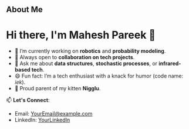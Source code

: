 ## About Me 

<!--
**Mahesh-pareek/Mahesh-pareek** is a ✨ _special_ ✨ repository because its `README.md` (this file) appears on your GitHub profile.

Here are some ideas to get you started:

- 🔭 I’m currently working on ...
- 🌱 I’m currently learning ...
- 👯 I’m looking to collaborate on ...
- 🤔 I’m looking for help with ...
- 💬 Ask me about ...
- 📫 How to reach me: ...
- 😄 Pronouns: ...
- ⚡ Fun fact: ...
-->
# Hi there, I'm Mahesh Pareek 👋

- 🔭 I’m currently working on **robotics** and **probability modeling**.  
- 🤝 Always open to **collaboration on tech projects**.  
- 💬 Ask me about **data structures**, **stochastic processes**, or **infrared-based tech**.  
- 😄 Fun fact: I’m a tech enthusiast with a knack for humor (code name: *iek*).  
- 🐾 Proud parent of my kitten **Nigglu**.  

📫 **Let's Connect**:  
- Email: [YourEmail@example.com](mailto:maheshpareek2005@gmail.com)  
- LinkedIn: [YourLinkedIn](https://linkedin.com/in/mahesh-pareek15)  
<!-- 
- Website: [YourWebsite](https://YourWebsite.com) 
⚡ **Quote**: "Technology is best when it brings people together." 
-->

 
